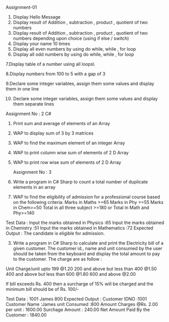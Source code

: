 Assignment-01
1. Display Hello Message
2. Display result of Addition , subtraction , product , quotient of two numbers
3. Display result of Addition , subtraction , product , quotient of two numbers depending upon choice (using if else / switch)
4. Display your name 10 times
5. Display all even numbers by using do while, while , for loop
6. Display all odd numbers by using do while, while , for loop
   
7.Display table of a number using all loops\\

8.Display numbers from 100 to 5 with a gap of 3

9.Declare some integer variables, assign them some values and display them in one line

 10. Declare some integer variables, assign them some values and display them separate lines

 Assignment No : 2 C#


1. Print sum and average of elements of an Array

2. WAP to display sum of 3 by 3 matrices

3. WAP to find the maximum element of an integer Array

4. WAP to print column wise sum of elements of 2 D Array

5. WAP to print row wise sum of elements of 2 D Array



   Assignment No : 3


1. Write a program in C# Sharp to count a total number of duplicate elements in an array

2. WAP to find the eligibility of admission for a professional course based on the following criteria:
Marks in Maths >=65
Marks in Phy >=55
Marks in Chem>=50
Total in all three subject >=180
or
Total in Math and Phy>=140

Test Data :
Input the marks obtained in Physics :65
Input the marks obtained in Chemistry :51
Input the marks obtained in Mathematics :72
Expected Output :
The candidate is eligible for admission.

3. Write a program in C# Sharp to calculate and print the Electricity bill of a given customer. The customer id., name and unit consumed by the user should be taken from the keyboard and display the total amount to pay to the customer. The charge are as follow : 

Unit	                               Charge/unit
upto 199	                        @1.20
200 and above but less than 400	        @1.50
400 and above but less than 600	        @1.80
600 and above	                        @2.00

If bill exceeds Rs. 400 then a surcharge of 15% will be charged and the minimum bill should be of Rs. 100/-

Test Data :
1001
James
800
Expected Output :
Customer IDNO :1001
Customer Name :James
unit Consumed :800
Amount Charges @Rs. 2.00 per unit : 1600.00
Surchage Amount : 240.00
Net Amount Paid By the Customer : 1840.00
